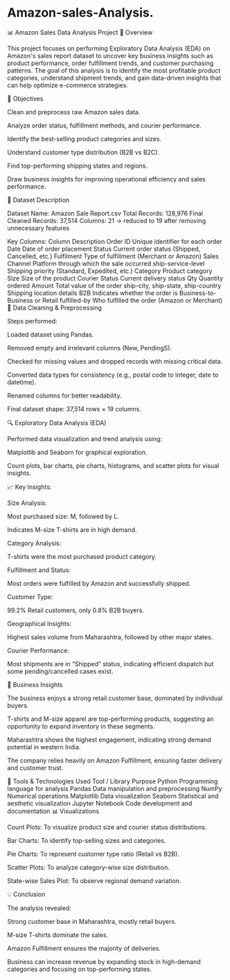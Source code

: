 # Amazon-sales-Analysis.
📊 Amazon Sales Data Analysis Project
📝 Overview

This project focuses on performing Exploratory Data Analysis (EDA) on Amazon's sales report dataset to uncover key business insights such as product performance, order fulfillment trends, and customer purchasing patterns.
The goal of this analysis is to identify the most profitable product categories, understand shipment trends, and gain data-driven insights that can help optimize e-commerce strategies.

🎯 Objectives

Clean and preprocess raw Amazon sales data.

Analyze order status, fulfillment methods, and courier performance.

Identify the best-selling product categories and sizes.

Understand customer type distribution (B2B vs B2C).

Find top-performing shipping states and regions.

Draw business insights for improving operational efficiency and sales performance.

📂 Dataset Description

Dataset Name: Amazon Sale Report.csv
Total Records: 128,976
Final Cleaned Records: 37,514
Columns: 21 → reduced to 19 after removing unnecessary features

Key Columns:
Column	Description
Order ID	Unique identifier for each order
Date	Date of order placement
Status	Current order status (Shipped, Cancelled, etc.)
Fulfilment	Type of fulfillment (Merchant or Amazon)
Sales Channel	Platform through which the sale occurred
ship-service-level	Shipping priority (Standard, Expedited, etc.)
Category	Product category
Size	Size of the product
Courier Status	Current delivery status
Qty	Quantity ordered
Amount	Total value of the order
ship-city, ship-state, ship-country	Shipping location details
B2B	Indicates whether the order is Business-to-Business or Retail
fulfilled-by	Who fulfilled the order (Amazon or Merchant)
🧹 Data Cleaning & Preprocessing

Steps performed:

Loaded dataset using Pandas.

Removed empty and irrelevant columns (New, PendingS).

Checked for missing values and dropped records with missing critical data.

Converted data types for consistency (e.g., postal code to integer, date to datetime).

Renamed columns for better readability.

Final dataset shape: 37,514 rows × 19 columns.

🔍 Exploratory Data Analysis (EDA)

Performed data visualization and trend analysis using:

Matplotlib and Seaborn for graphical exploration.

Count plots, bar charts, pie charts, histograms, and scatter plots for visual insights.

📈 Key Insights:

Size Analysis:

Most purchased size: M, followed by L.

Indicates M-size T-shirts are in high demand.

Category Analysis:

T-shirts were the most purchased product category.

Fulfillment and Status:

Most orders were fulfilled by Amazon and successfully shipped.

Customer Type:

99.2% Retail customers, only 0.8% B2B buyers.

Geographical Insights:

Highest sales volume from Maharashtra, followed by other major states.

Courier Performance:

Most shipments are in “Shipped” status, indicating efficient dispatch but some pending/cancelled cases exist.

🧠 Business Insights

The business enjoys a strong retail customer base, dominated by individual buyers.

T-shirts and M-size apparel are top-performing products, suggesting an opportunity to expand inventory in these segments.

Maharashtra shows the highest engagement, indicating strong demand potential in western India.

The company relies heavily on Amazon Fulfillment, ensuring faster delivery and customer trust.

🧰 Tools & Technologies Used
Tool / Library	Purpose
Python	Programming language for analysis
Pandas	Data manipulation and preprocessing
NumPy	Numerical operations
Matplotlib	Data visualization
Seaborn	Statistical and aesthetic visualization
Jupyter Notebook	Code development and documentation
📊 Visualizations

Count Plots: To visualize product size and courier status distributions.

Bar Charts: To identify top-selling sizes and categories.

Pie Charts: To represent customer type ratio (Retail vs B2B).

Scatter Plots: To analyze category-wise size distribution.

State-wise Sales Plot: To observe regional demand variation.

💡 Conclusion

The analysis revealed:

Strong customer base in Maharashtra, mostly retail buyers.

M-size T-shirts dominate the sales.

Amazon Fulfillment ensures the majority of deliveries.

Business can increase revenue by expanding stock in high-demand categories and focusing on top-performing states.
